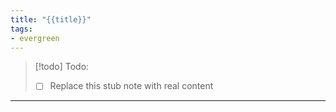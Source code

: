 ```yaml
---
title: "{{title}}"
tags:
- evergreen
---
```


> [!todo] Todo:
> - [ ] Replace this stub note with real content

---
